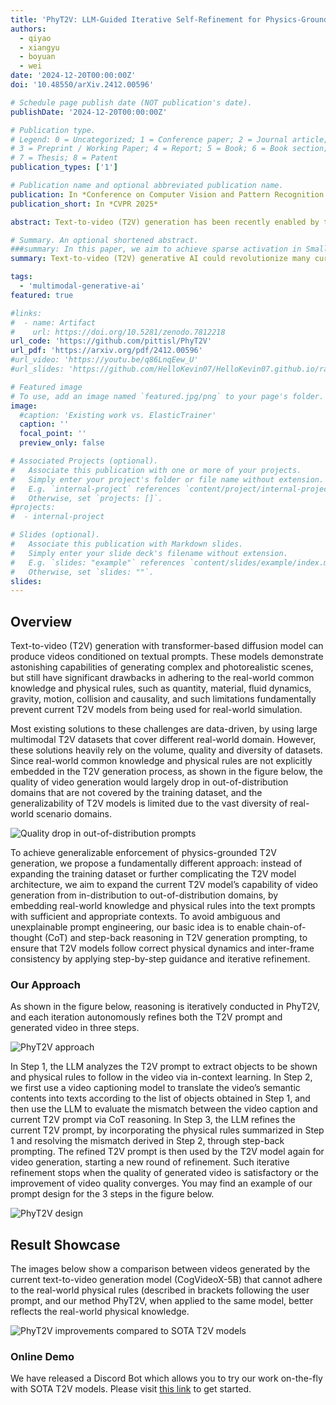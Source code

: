 ```yaml
---
title: 'PhyT2V: LLM-Guided Iterative Self-Refinement for Physics-Grounded Text-to-Video Generation'
authors:
  - qiyao
  - xiangyu
  - boyuan
  - wei
date: '2024-12-20T00:00:00Z'
doi: '10.48550/arXiv.2412.00596'

# Schedule page publish date (NOT publication's date).
publishDate: '2024-12-20T00:00:00Z'

# Publication type.
# Legend: 0 = Uncategorized; 1 = Conference paper; 2 = Journal article;
# 3 = Preprint / Working Paper; 4 = Report; 5 = Book; 6 = Book section;
# 7 = Thesis; 8 = Patent
publication_types: ['1']

# Publication name and optional abbreviated publication name.
publication: In *Conference on Computer Vision and Pattern Recognition 2025*
publication_short: In *CVPR 2025*

abstract: Text-to-video (T2V) generation has been recently enabled by transformer-based diffusion models, but current T2V models lack capabilities in adhering to the real-world common knowledge and physical rules, due to their limited understanding of physical realism and deficiency in temporal modeling. Existing solutions are either data-driven or require extra model inputs, but cannot be generalizable to out-of-distribution domains. In this paper, we present PhyT2V, a new data-independent T2V technique that expands the current T2V model's capability of video generation to out-of-distribution domains, by enabling chain-of-thought and step-back reasoning in T2V prompting. Our experiments show that PhyT2V improves existing T2V models' adherence to real-world physical rules by 2.3x, and achieves 35% improvement compared to T2V prompt enhancers.

# Summary. An optional shortened abstract.
###summary: In this paper, we aim to achieve sparse activation in Small Language Models (SLMs). Sparse activation can selectively activates only an input-dependent set of neurons in inference, is a useful technique to reduce the computing cost for Large Language Models (LLMs). We first show that the existing sparse activation schemes in LLMs cannot be applied to SLMs, and discuss better alternative based on attribution scores with different attribution metrics. We proposed a new attribution metric that can provably correct errors and achieve precise sparse activation. Experiments show that our approach can achieve 80% spasification ratio with <5% model accuracy loss.
summary: Text-to-video (T2V) generative AI could revolutionize many current and emerging application and industry domains. However, the capabilities of today's T2V generative models are mostly data dependent. While they perform well in domains covered by the training data, they usually fail to obey the real-world common knowledge and physical rules with out-of-distribution prompts. Expanding the model's capabilities, on the other hand, relies on large amounts of real-world data and is hence not scalable. Our recent work aims to address this limitation of data dependency, by fully unleashing the current T2V models' potential in scene generation given proper and detailed prompts. Our approach, namely PhyT2V, is a training-free technique that leverages the LLM's capabilities of chain-of-thought and step-back reasoning in the language domain, to logically identify the deficiency of generated videos and iteratively refine the current T2V models' video generation by correcting such deficiency with more precise and well articulated prompts.

tags:
  - 'multimodal-generative-ai'
featured: true

#links:
#  - name: Artifact
#    url: https://doi.org/10.5281/zenodo.7812218
url_code: 'https://github.com/pittisl/PhyT2V'
url_pdf: 'https://arxiv.org/pdf/2412.00596'
#url_video: 'https://youtu.be/q86LnqEew_U'
#url_slides: 'https://github.com/HelloKevin07/HelloKevin07.github.io/raw/master/files/ElasticTrainer-slides.pptx'

# Featured image
# To use, add an image named `featured.jpg/png` to your page's folder.
image:
  #caption: 'Existing work vs. ElasticTrainer'
  caption: ''
  focal_point: ''
  preview_only: false

# Associated Projects (optional).
#   Associate this publication with one or more of your projects.
#   Simply enter your project's folder or file name without extension.
#   E.g. `internal-project` references `content/project/internal-project/index.md`.
#   Otherwise, set `projects: []`.
#projects:
#  - internal-project

# Slides (optional).
#   Associate this publication with Markdown slides.
#   Simply enter your slide deck's filename without extension.
#   E.g. `slides: "example"` references `content/slides/example/index.md`.
#   Otherwise, set `slides: ""`.
slides:
---
```


## Overview

Text-to-video (T2V) generation with transformer-based diffusion model
can produce videos conditioned on textual prompts. These models demonstrate
astonishing capabilities of generating complex and photorealistic scenes,
but still have significant drawbacks in adhering to the real-world common
knowledge and physical rules, such as quantity, material,
fluid dynamics, gravity, motion, collision and causality, and such limitations
fundamentally prevent current T2V models from being used for real-world simulation.

Most existing solutions to these challenges are data-driven, by using large multimodal T2V
datasets that cover different real-world domain. However,
these solutions heavily rely on the volume, quality and diversity of datasets.
Since real-world common knowledge and physical rules are not explicitly embedded in the T2V generation process,
as shown in the figure below, the quality of video generation would largely drop in out-of-distribution
domains that are not covered
by the training dataset, and the generalizability of T2V models is limited due to the vast diversity of
real-world scenario domains.

![Quality drop in out-of-distribution prompts](2024-phyt2v/phyt2v-fig3.png)

To achieve generalizable enforcement of physics-grounded T2V generation, we propose a fundamentally
different approach: instead of expanding the training dataset or further complicating the T2V model
architecture, we aim to expand the current T2V model’s capability of video generation from
in-distribution to out-of-distribution domains, by embedding real-world knowledge and physical rules
into the text prompts with sufficient and appropriate contexts. To avoid ambiguous and unexplainable
prompt engineering, our basic idea is to enable chain-of-thought (CoT) and step-back
reasoning in T2V generation prompting, to ensure that T2V models follow correct physical dynamics
and inter-frame consistency by applying step-by-step guidance and iterative refinement.

### Our Approach

As shown in the figure below, reasoning is iteratively conducted in PhyT2V, and each iteration autonomously
refines both the T2V prompt and generated video in three steps.

![PhyT2V approach](phyt2v.png)

In Step 1, the LLM analyzes the T2V prompt to extract objects
to be shown and physical rules to follow in the video via in-context learning. In Step 2, we first use
a video captioning model to translate the video’s semantic contents into texts according to the list of
objects obtained in Step 1, and then use the LLM to evaluate the mismatch between the video caption
and current T2V prompt via CoT reasoning. In Step 3, the LLM refines the current T2V prompt, by
incorporating the physical rules summarized in Step 1 and resolving the mismatch derived in Step 2,
through step-back prompting. The refined T2V prompt is then used by the T2V model again for video
generation, starting a new round of refinement. Such iterative refinement stops when the quality of
generated video is satisfactory or the improvement of video quality converges. You may find
an example of our prompt design for the 3 steps in the figure below.

![PhyT2V design](2024-phyt2v/phyt2v-fig6.png)

## Result Showcase

The images below show a comparison between videos generated by the current
text-to-video generation model (CogVideoX-5B) that cannot adhere to the
real-world physical rules (described in brackets following the user prompt,
and our method PhyT2V, when applied to the same model, better reflects
the real-world physical knowledge.

![PhyT2V improvements compared to SOTA T2V models](2024-phyt2v/phyt2v-fig1.png)

### Online Demo

We have released a Discord Bot which allows you to try our work on-the-fly
with SOTA T2V models.
Please visit [this link](https://discord.com/channels/1312937020141732011/1314317637047812207)
to get started.
